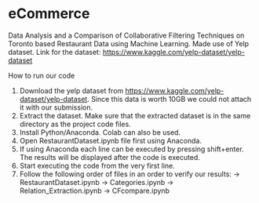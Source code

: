 # eCommerce
Data Analysis and a Comparison of Collaborative Filtering Techniques on Toronto based Restaurant Data using Machine Learning.
Made use of Yelp dataset. 
Link for the dataset: https://www.kaggle.com/yelp-dataset/yelp-dataset

How to run our code

   1.	Download the yelp dataset from https://www.kaggle.com/yelp-dataset/yelp-dataset. Since this data is worth 10GB we could not attach         it with our submission.
   2.	Extract the dataset. Make sure that the extracted dataset is in the same directory as the project code files.
   3.	Install Python/Anaconda. Colab can also be used.
   4.	Open RestaurantDataset.ipynb file first using Anaconda.
   5.	If using Anaconda each line can be executed by pressing shift+enter. The results will be displayed after the code is executed.
   6.	Start executing the code from the very first line.
   7.	Follow the following order of files in an order to verify our results:
                          ->	RestaurantDataset.ipynb
                          ->	Categories.ipynb
                          ->	Relation_Extraction.ipynb
                          ->	CFcompare.ipynb

